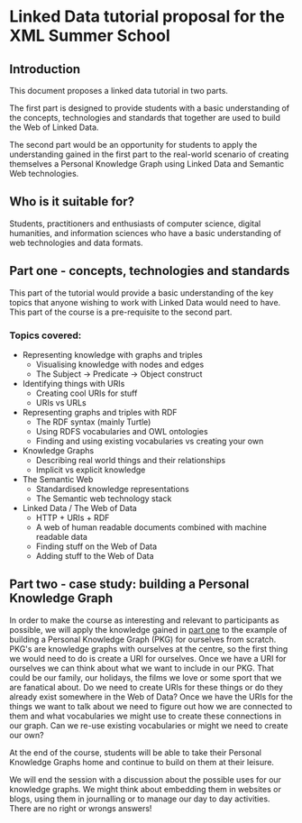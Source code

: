 # Linked Data tutorial proposal for the XML Summer School

## Introduction
This document proposes a linked data tutorial in two parts.

The first part is designed to provide students with a basic understanding of the concepts, technologies and standards that together are used to build the Web of Linked Data.

The second part would be an opportunity for students to apply the understanding gained in the first part to the real-world scenario of creating themselves a Personal Knowledge Graph using Linked Data and Semantic Web technologies.  

## Who is it suitable for?
Students, practitioners and enthusiasts of computer science, digital humanities, and information sciences who have a basic understanding of web technologies and data formats.

## Part one<a name="headin"></a> - concepts, technologies and standards

This part of the tutorial would provide a basic understanding of the key topics that anyone wishing to work with Linked Data would need to have. This part of the course is a pre-requisite to the second part.

### Topics covered:
- Representing knowledge with graphs and triples
  - Visualising knowledge with nodes and edges
  - The Subject -> Predicate -> Object construct
- Identifying things with URIs
  - Creating cool URIs for stuff
  - URIs vs URLs
- Representing graphs and triples with RDF
  - The RDF syntax (mainly Turtle)
  - Using RDFS vocabularies and OWL ontologies
  - Finding and using existing vocabularies vs creating your own
- Knowledge Graphs
  - Describing real world things and their relationships
  - Implicit vs explicit knowledge
- The Semantic Web
  - Standardised knowledge representations
  - The Semantic web technology stack
- Linked Data / The Web of Data
  - HTTP + URIs + RDF
  - A web of human readable documents combined with machine readable data
  - Finding stuff on the Web of Data
  - Adding stuff to the Web of Data

## Part two - case study: building a Personal Knowledge Graph
In order to make the course as interesting and relevant to participants as possible, we will apply the knowledge gained in [part one](#headin) to the example of building a Personal Knowledge Graph (PKG) for ourselves from scratch. PKG's are knowledge graphs with ourselves at the centre, so the first thing we would need to do is create a URI for ourselves. Once we have a URI for ourselves we can think about what we want to include in our PKG. That could be our family, our holidays, the films we love or some sport that we are fanatical about. Do we need to create URIs for these things or do they already exist somewhere in the Web of Data? Once we have the URIs for the things we want to talk about we need to figure out how we are connected to them and what vocabularies we might use to create these connections in our graph. Can we re-use existing vocabularies or might we need to create our own?

At the end of the course, students will be able to take their Personal Knowledge Graphs home and continue to build on them at their leisure.

We will end the session with a discussion about the possible uses for our knowledge graphs. We might think about embedding them in websites or blogs, using them in journalling or to manage our day to day activities. There are no right or wrongs answers!
